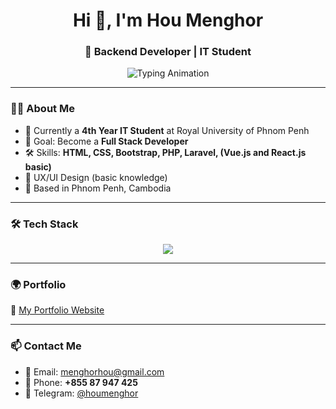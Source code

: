 <!-- Banner / Introduction -->
<h1 align="center">Hi 👋, I'm Hou Menghor</h1>
<h3 align="center">🚀 Backend Developer | IT Student</h3>

<!-- Typing Animation -->
<p align="center">
  <img src="https://readme-typing-svg.herokuapp.com?font=Fira+Code&weight=600&size=22&pause=1000&color=3F82E0&center=true&vCenter=true&width=600&lines=Backend+Developer+In+Progress;4th+Year+IT+Student;Passionate+About+Learning+New+Tech;Building+Practical+Solutions" alt="Typing Animation" />
</p>

---

### 👨‍💻 About Me
- 🌱 Currently a **4th Year IT Student** at Royal University of Phnom Penh  
- 🎯 Goal: Become a **Full Stack Developer**  
- 🛠 Skills: **HTML, CSS, Bootstrap, PHP, Laravel, (Vue.js and React.js basic)**  
- 🎨 UX/UI Design (basic knowledge)  
- 📍 Based in Phnom Penh, Cambodia  

---

### 🛠️ Tech Stack
<p align="center">
  <img src="https://skillicons.dev/icons?i=html,css,bootstrap,vue,react,php,laravel,git,github,vscode,postman" />
</p>

---

### 🌍 Portfolio
🔗 [My Portfolio Website](https://menghorhou.vercel.app/)  

---

### 📫 Contact Me
- 📧 Email: [menghorhou@gmail.com](mailto:menghorhou@gmail.com)  
- 📱 Phone: **+855 87 947 425**  
- 💬 Telegram: [@houmenghor](https://t.me/houmenghor)  


